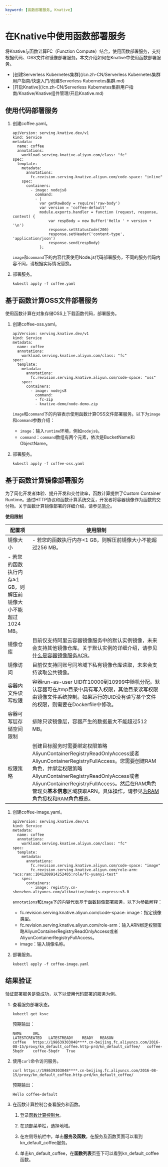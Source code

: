 ```yaml
---
keyword: [函数部署服务, Knative]
---
```


# 在Knative中使用函数部署服务

将Knative与函数计算FC（Function Compute）结合，使用函数部署服务，支持根据代码、OSS文件和镜像部署服务。本文介绍如何在Knative中使用函数部署服务。

-   [创建Serverless Kubernetes集群](/cn.zh-CN/Serverless Kubernetes集群用户指南/快速入门/创建Serverless Kubernetes集群.md)
-   [开启Knative](/cn.zh-CN/Serverless Kubernetes集群用户指南/Knative/Knative组件管理/开启Knative.md)

## 使用代码部署服务

1.  创建coffee.yaml。

    ```
    apiVersion: serving.knative.dev/v1
    kind: Service
    metadata:
      name: coffee
      annotations:
        workload.serving.knative.aliyun.com/class: "fc"
    spec:
      template:
        metadata:
          annotations:
            fc.revision.serving.knative.aliyun.com/code-space: "inline"
        spec:
          containers:
            - image: nodejs8
              command:
              - |
                var getRawBody = require('raw-body')
                var version = 'coffee-default'
                module.exports.handler = function (request, response, context) {
                    var respBody = new Buffer('Hello ' + version + '\n')
                    response.setStatusCode(200)
                    response.setHeader('content-type', 'application/json')
                    response.send(respBody)
                };
    ```

    `image`和`command`下的内容代表使用Node.js代码部署服务，不同的服务代码内容不同，请根据实际情况替换。

2.  部署服务。

    ```
    kubectl apply -f coffee.yaml
    ```


## 基于函数计算OSS文件部署服务

使用函数计算在对象存储OSS上下载函数代码，部署服务。

1.  创建coffee-oss.yaml。

    ```
    apiVersion: serving.knative.dev/v1
    kind: Service
    metadata:
      name: coffee
      annotations:
        workload.serving.knative.aliyun.com/class: "fc"
    spec:
      template:
        metadata:
          annotations:
            fc.revision.serving.knative.aliyun.com/code-space: "oss"
        spec:
          containers:
            - image: nodejs8
              command:
              - fc-zip
              - knative-demo/node-demo.zip
    ```

    `image`和`command`下的内容表示使用函数计算OSS文件部署服务。以下为`image`和`command`参数介绍：

    -   `image`：输入`runtime`环境，例如`nodejs8`。
    -   `command`：`command`数组有两个元素，依次是BucketName和ObjectName。
2.  部署服务。

    ```
    kubectl apply -f coffee-oss.yaml
    ```


## 基于函数计算镜像部署服务

为了简化开发者体验、提升开发和交付效率，函数计算提供了Custom Container Runtime。通过HTTP协议和函数计算系统交互，开发者将容器镜像作为函数的交付物。关于函数计算镜像部署的详细介绍，请参见[简介]()。

**使用限制**

|配置项|使用限制|
|---|----|
|镜像大小|-   若您的函数执行内存<1 GB，则解压前镜像大小不能超过256 MB。
-   若您的函数执行内存≥1 GB，则解压前镜像大小不能超过1024 MB。 |
|镜像仓库|目前仅支持阿里云容器镜像服务中的默认实例镜像，未来会支持其他镜像仓库。关于默认实例的详细介绍，请参见[什么是容器镜像服务ACR]()。|
|镜像访问|目前仅支持同账号同地域下私有镜像仓库读取，未来会支持读取公共镜像。|
|容器内文件读写权限|容器run-as-user UID在10000到10999中随机分配。默认容器可在/tmp目录中具有写入权限，其他目录读写权限由镜像文件系统控制。如果运行的UID没有读写某个文件的权限，则需要在Dockerfile中修改。|
|容器可写层存储空间限制|排除只读镜像层，容器产生的数据最大不能超过512 MB。|
|权限策略|创建目标服务时需要绑定权限策略AliyunContainerRegistryReadOnlyAccess或者AliyunContainerRegistryFullAccess。您需要创建RAM角色，并绑定权限策略AliyunContainerRegistryReadOnlyAccess或者AliyunContainerRegistryFullAccess。然后在RAM角色管理页**基本信息**区域获取ARN。具体操作，请参见[为RAM角色授权](/cn.zh-CN/角色管理/为RAM角色授权.md)和[RAM角色概览](/cn.zh-CN/角色管理/RAM角色概览.md)。|

1.  创建coffee-image.yaml。

    ```
    apiVersion: serving.knative.dev/v1
    kind: Service
    metadata:
      name: coffee
      annotations:
        workload.serving.knative.aliyun.com/class: "fc"
    spec:
      template:
        metadata:
          annotations:
            fc.revision.serving.knative.aliyun.com/code-space: "image"
            fc.revision.serving.knative.aliyun.com/role-arm: "acs:ram::1041208914252405:role/fc-yuanyi-test"
        spec:
          containers:
            - image: registry.cn-shenzhen.aliyuncs.com/aliknative/nodejs-express:v3.0
    ```

    `annotations`和`image`下的内容代表基于函数镜像部署服务，以下为参数解释：

    -   fc.revision.serving.knative.aliyun.com/code-space: image：指定镜像类型。
    -   fc.revision.serving.knative.aliyun.com/role-arm：输入ARN绑定权限策略AliyunContainerRegistryReadOnlyAccess或者AliyunContainerRegistryFullAccess。
    -   image：输入镜像名称。
2.  部署服务。

    ```
    kubectl apply -f coffee-image.yaml
    ```


## 结果验证

验证部署服务是否成功，以下以使用代码部署的服务为例。

1.  查看服务部署状态。

    ```
    kubectl get ksvc
    ```

    预期输出：

    ```
    NAME     URL                                                                                                                  LATESTCREATED   LATESTREADY    READY   REASON
    coffee   https://198639303048****.cn-beijing.fc.aliyuncs.com/2016-08-15/proxy/kn_default_coffee.http-prd/kn_default_coffee/   coffee-5bqdr    coffee-5bqdr   True
    ```

2.  使用`curl`命令访问服务。

    ```
    curl https://198639303048****.cn-beijing.fc.aliyuncs.com/2016-08-15/proxy/kn_default_coffee.http-prd/kn_default_coffee/
    ```

    预期输出：

    ```
    Hello coffee-default
    ```

3.  在函数计算控制台查看服务和函数。

    1.  登录[函数计算控制台](https://fc.console.aliyun.com)。

    2.  在顶部菜单栏，选择地域。

    3.  在左侧导航栏中，单击**服务及函数**。在服务及函数页面可以看到kn\_default\_coffee服务。

    4.  单击kn\_default\_coffee，在**函数列表**页签下可以看到kn\_default\_coffee函数。


